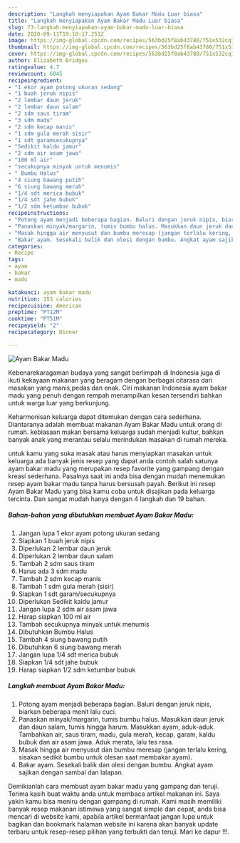 ```yaml
---
description: "Langkah menyiapakan Ayam Bakar Madu Luar biasa"
title: "Langkah menyiapakan Ayam Bakar Madu Luar biasa"
slug: 73-langkah-menyiapakan-ayam-bakar-madu-luar-biasa
date: 2020-09-11T19:10:17.251Z
image: https://img-global.cpcdn.com/recipes/563bd25f8ab43780/751x532cq70/ayam-bakar-madu-foto-resep-utama.jpg
thumbnail: https://img-global.cpcdn.com/recipes/563bd25f8ab43780/751x532cq70/ayam-bakar-madu-foto-resep-utama.jpg
cover: https://img-global.cpcdn.com/recipes/563bd25f8ab43780/751x532cq70/ayam-bakar-madu-foto-resep-utama.jpg
author: Elizabeth Bridges
ratingvalue: 4.7
reviewcount: 6045
recipeingredient:
- "1 ekor ayam potong ukuran sedang"
- "1 buah jeruk nipis"
- "2 lembar daun jeruk"
- "2 lembar daun salam"
- "2 sdm saus tiram"
- "3 sdm madu"
- "2 sdm kecap manis"
- "1 sdm gula merah sisir"
- "1 sdt garamsecukupnya"
- "Sedikit kaldu jamur"
- "2 sdm air asam jawa"
- "100 ml air"
- "secukupnya minyak untuk menumis"
- " Bumbu Halus"
- "4 siung bawang putih"
- "6 siung bawang merah"
- "1/4 sdt merica bubuk"
- "1/4 sdt jahe bubuk"
- "1/2 sdm ketumbar bubuk"
recipeinstructions:
- "Potong ayam menjadi beberapa bagian. Baluri dengan jeruk nipis, biarkan beberapa menit lalu cuci."
- "Panaskan minyak/margarin, tumis bumbu halus. Masukkan daun jeruk dan daun salam, tumis hingga harum. Masukkan ayam, aduk-aduk. Tambahkan air, saus tiram, madu, gula merah, kecap, garam, kaldu bubuk dan air asam jawa. Aduk merata, lalu tes rasa."
- "Masak hingga air menyusut dan bumbu meresap (jangan terlalu kering, sisakan sedikit bumbu untuk olesan saat membakar ayam)."
- "Bakar ayam. Sesekali balik dan olesi dengan bumbu. Angkat ayam sajikan dengan sambal dan lalapan."
categories:
- Recipe
tags:
- ayam
- bakar
- madu

katakunci: ayam bakar madu 
nutrition: 153 calories
recipecuisine: American
preptime: "PT12M"
cooktime: "PT51M"
recipeyield: "2"
recipecategory: Dinner

---
```



![Ayam Bakar Madu](https://img-global.cpcdn.com/recipes/563bd25f8ab43780/751x532cq70/ayam-bakar-madu-foto-resep-utama.jpg)

Kebenarekaragaman budaya yang sangat berlimpah di Indonesia juga di ikuti kekayaan makanan yang beragam dengan berbagai citarasa dari masakan yang manis,pedas dan enak. Ciri makanan Indonesia ayam bakar madu yang penuh dengan rempah menampilkan kesan tersendiri bahkan untuk warga luar yang berkunjung.




Keharmonisan keluarga dapat ditemukan dengan cara sederhana. Diantaranya adalah membuat makanan Ayam Bakar Madu untuk orang di rumah. kebiasaan makan bersama keluarga sudah menjadi kultur, bahkan banyak anak yang merantau selalu merindukan masakan di rumah mereka.

untuk kamu yang suka masak atau harus menyiapkan masakan untuk keluarga ada banyak jenis resep yang dapat anda contoh salah satunya ayam bakar madu yang merupakan resep favorite yang gampang dengan kreasi sederhana. Pasalnya saat ini anda bisa dengan mudah menemukan resep ayam bakar madu tanpa harus bersusah payah.
Berikut ini resep Ayam Bakar Madu yang bisa kamu coba untuk disajikan pada keluarga tercinta. Dan sangat mudah hanya dengan 4 langkah dan 19 bahan.


<!--inarticleads1-->

##### Bahan-bahan yang dibutuhkan membuat Ayam Bakar Madu:

1. Jangan lupa 1 ekor ayam potong ukuran sedang
1. Siapkan 1 buah jeruk nipis
1. Diperlukan 2 lembar daun jeruk
1. Diperlukan 2 lembar daun salam
1. Tambah 2 sdm saus tiram
1. Harus ada 3 sdm madu
1. Tambah 2 sdm kecap manis
1. Tambah 1 sdm gula merah (sisir)
1. Siapkan 1 sdt garam/secukupnya
1. Diperlukan Sedikit kaldu jamur
1. Jangan lupa 2 sdm air asam jawa
1. Harap siapkan 100 ml air
1. Tambah secukupnya minyak untuk menumis
1. Dibutuhkan  Bumbu Halus
1. Tambah 4 siung bawang putih
1. Dibutuhkan 6 siung bawang merah
1. Jangan lupa 1/4 sdt merica bubuk
1. Siapkan 1/4 sdt jahe bubuk
1. Harap siapkan 1/2 sdm ketumbar bubuk




<!--inarticleads2-->

##### Langkah membuat  Ayam Bakar Madu:

1. Potong ayam menjadi beberapa bagian. Baluri dengan jeruk nipis, biarkan beberapa menit lalu cuci.
1. Panaskan minyak/margarin, tumis bumbu halus. Masukkan daun jeruk dan daun salam, tumis hingga harum. Masukkan ayam, aduk-aduk. Tambahkan air, saus tiram, madu, gula merah, kecap, garam, kaldu bubuk dan air asam jawa. Aduk merata, lalu tes rasa.
1. Masak hingga air menyusut dan bumbu meresap (jangan terlalu kering, sisakan sedikit bumbu untuk olesan saat membakar ayam).
1. Bakar ayam. Sesekali balik dan olesi dengan bumbu. Angkat ayam sajikan dengan sambal dan lalapan.




Demikianlah cara membuat ayam bakar madu yang gampang dan teruji. Terima kasih buat waktu anda untuk membaca artikel makanan ini. Saya yakin kamu bisa meniru dengan gampang di rumah. Kami masih memiliki banyak resep makanan istimewa yang sangat simple dan cepat, anda bisa mencari di website kami, apabila artikel bermanfaat jangan lupa untuk bagikan dan bookmark halaman website ini karena akan banyak update terbaru untuk resep-resep pilihan yang terbukti dan teruji. Mari ke dapur !!!. 
